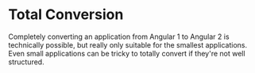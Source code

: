# Total Conversion

Completely converting an application from Angular 1 to Angular 2 is technically
possible, but really only suitable for the smallest applications. Even small
applications can be tricky to totally convert if they're not well structured.
